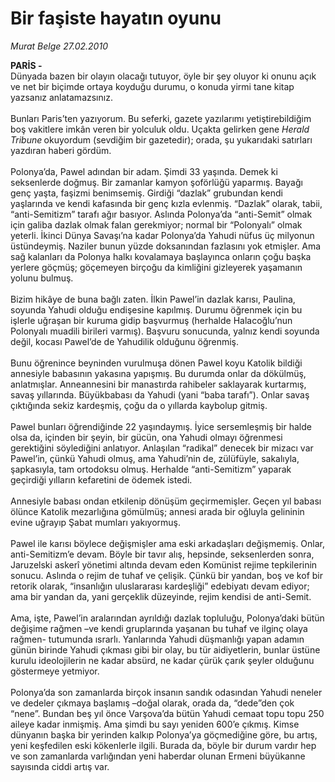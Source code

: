 # Bir faşiste hayatın oyunu

*Murat Belge 27.02.2010*

<div class="taraf_structure_2col_1zq">
<div class="margen_n">



 <p><strong>PARİS -</strong> <br/>Dünyada bazen bir olayın olacağı tutuyor, öyle bir şey oluyor ki onunu açık ve net bir biçimde ortaya koyduğu durumu, o konuda yirmi tane kitap yazsanız anlatamazsınız. <br/><br/>Bunları Paris’ten yazıyorum. Bu seferki, gazete yazılarımı yetiştirebildiğim boş vakitlere imkân veren bir yolculuk oldu. Uçakta gelirken gene <i>Herald Tribune</i><b> </b>okuyordum (sevdiğim bir gazetedir); orada, şu yukarıdaki satırları yazdıran haberi gördüm. <br/><br/>Polonya’da, Pawel adından bir adam. Şimdi 33 yaşında. Demek ki seksenlerde doğmuş. Bir zamanlar kamyon şoförlüğü yaparmış. Bayağı genç yaşta, faşizmi benimsemiş. Girdiği “dazlak” grubundan kendi yaşlarında ve kendi kafasında bir genç kızla evlenmiş. “Dazlak” olarak, tabii, “anti-Semitizm” tarafı ağır basıyor. Aslında Polonya’da “anti-Semit” olmak için galiba dazlak olmak falan gerekmiyor; normal bir “Polonyalı” olmak yeterli. İkinci Dünya Savaşı’na kadar Polonya’da Yahudi nüfus üç milyonun üstündeymiş. Naziler bunun yüzde doksanından fazlasını yok etmişler. Ama sağ kalanları da Polonya halkı kovalamaya başlayınca onların çoğu başka yerlere göçmüş; göçemeyen birçoğu da kimliğini gizleyerek yaşamanın yolunu bulmuş. <br/><br/>Bizim hikâye de buna bağlı zaten. İlkin Pawel’in dazlak karısı, Paulina, soyunda Yahudi olduğu endişesine kapılmış. Durumu öğrenmek için bu işlerle uğraşan bir kuruma gidip başvurmuş (herhalde Halacoğlu’nun Polonyalı muadili birileri varmış). Başvuru sonucunda, yalnız kendi soyunda değil, kocası Pawel’de de Yahudilik olduğunu öğrenmiş. <br/><br/>Bunu öğrenince beyninden vurulmuşa dönen Pawel koyu Katolik bildiği annesiyle babasının yakasına yapışmış. Bu durumda onlar da dökülmüş, anlatmışlar. Anneannesini bir manastırda rahibeler saklayarak kurtarmış, savaş yıllarında. Büyükbabası da Yahudi (yani “baba tarafı”). Onlar savaş çıktığında sekiz kardeşmiş, çoğu da o yıllarda kaybolup gitmiş. <br/><br/>Pawel bunları öğrendiğinde 22 yaşındaymış. İyice sersemleşmiş bir halde olsa da, içinden bir şeyin, bir gücün, ona Yahudi olmayı öğrenmesi gerektiğini söylediğini anlatıyor. Anlaşılan “radikal” denecek bir mizacı var Pawel’in, çünkü Yahudi olmuş, ama Yahudi’nin de, zülüfüyle, sakalıyla, şapkasıyla, tam ortodoksu olmuş. Herhalde “anti-Semitizm” yaparak geçirdiği yılların kefaretini de ödemek istedi. <br/><br/>Annesiyle babası ondan etkilenip dönüşüm geçirmemişler. Geçen yıl babası ölünce Katolik mezarlığına gömülmüş; annesi arada bir oğluyla gelininin evine uğrayıp Şabat mumları yakıyormuş. <br/><br/>Pawel ile karısı böylece değişmişler ama eski arkadaşları değişmemiş. Onlar, anti-Semitizm’e devam. Böyle bir tavır alış, hepsinde, seksenlerden sonra, Jaruzelski askerî yönetimi altında devam eden Komünist rejime tepkilerinin sonucu. Aslında o rejim de tuhaf ve çelişik. Çünkü bir yandan, boş ve kof bir retorik olarak, “insanlığın uluslararası kardeşliği” edebiyatı devam ediyor; ama bir yandan da, yani gerçeklik düzeyinde, rejim kendisi de anti-Semit. <br/><br/>Ama, işte, Pawel’in aralarından ayrıldığı dazlak topluluğu, Polonya’daki bütün değişime rağmen –ve kendi gruplarında yaşanan bu tuhaf ve ilginç olaya rağmen- tutumunda ısrarlı. Yanlarında Yahudi düşmanlığı yapan adamın günün birinde Yahudi çıkması gibi bir olay, bu tür aidiyetlerin, bunlar üstüne kurulu ideolojilerin ne kadar absürd, ne kadar çürük çarık şeyler olduğunu göstermeye yetmiyor. <br/><br/>Polonya’da son zamanlarda birçok insanın sandık odasından Yahudi neneler ve dedeler çıkmaya başlamış –doğal olarak, orada da, “dede”den çok “nene”. Bundan beş yıl önce Varşova’da bütün Yahudi cemaat topu topu 250 aileye kadar inmişmiş. Ama şimdi bu sayı yeniden 600’e çıkmış. Kimse dünyanın başka bir yerinden kalkıp Polonya’ya göçmediğine göre, bu artış, yeni keşfedilen eski kökenlerle ilgili. Burada da, böyle bir durum vardır hep ve son zamanlarda varlığından yeni haberdar olunan Ermeni büyükanne sayısında ciddi artış var.</p>
<br/>
<br/>
<br/>



<br/>


<div id="taraf_not">
</div>

</div>


</div>
